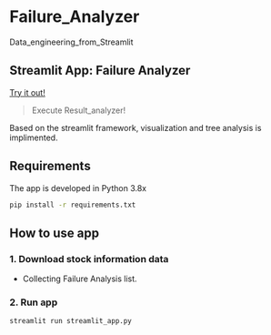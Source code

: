 # Failure_Analyzer
Data_engineering_from_Streamlit

## Streamlit App: Failure Analyzer

[Try it out!](https://share.streamlit.io/dynamichoos/Failure_Analyzer/main/streamlit_app.py)

> Execute Result_analyzer!

Based on the streamlit framework, visualization and tree analysis is implimented.

## Requirements

The app is developed in Python 3.8x

```bash
pip install -r requirements.txt
```

## How to use app

### 1. Download stock information data

- Collecting Failure Analysis list.

### 2. Run app

```bash
streamlit run streamlit_app.py
```

